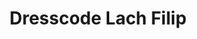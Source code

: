 ---
title: "Dresscode Lach Filip"
url: /wien/dresscode-lach-filip-gerstnerstrasse-2/
shop: Friseur
---